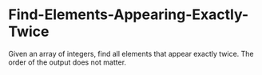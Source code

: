 # Find-Elements-Appearing-Exactly-Twice
Given an array of integers, find all elements that appear exactly twice. The order of the output does not matter.
